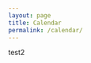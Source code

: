 ```yaml
---
layout: page
title: Calendar
permalink: /calendar/
---
```


test2

<!-- Calendly inline widget begin -->
<div class="calendly-inline-widget" data-url="https://calendly.com/wgrover/meet" style="min-width:320px;height:1000px;"></div>
<script type="text/javascript" src="https://assets.calendly.com/assets/external/widget.js"></script>
<!-- Calendly inline widget end -->
